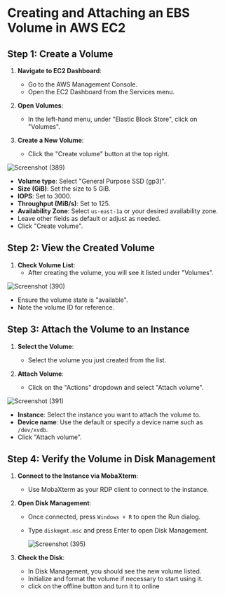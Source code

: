 
# Creating and Attaching an EBS Volume in AWS EC2

## Step 1: Create a Volume
1. **Navigate to EC2 Dashboard**:
   - Go to the AWS Management Console.
   - Open the EC2 Dashboard from the Services menu.

2. **Open Volumes**:
   - In the left-hand menu, under "Elastic Block Store", click on "Volumes".

3. **Create a New Volume**:
   - Click the "Create volume" button at the top right.

![Screenshot (389)](https://github.com/karthikeya03/Drive-Ready/assets/120096427/b2ccbc82-8430-4249-aa28-956ef41ee217)

   
   - **Volume type**: Select "General Purpose SSD (gp3)".
   - **Size (GiB)**: Set the size to 5 GiB.
   - **IOPS**: Set to 3000.
   - **Throughput (MiB/s)**: Set to 125.
   - **Availability Zone**: Select `us-east-1a` or your desired availability zone.
   - Leave other fields as default or adjust as needed.
   - Click "Create volume".

## Step 2: View the Created Volume
1. **Check Volume List**:
   - After creating the volume, you will see it listed under "Volumes".

![Screenshot (390)](https://github.com/karthikeya03/Drive-Ready/assets/120096427/ac8358e6-dfc2-49a4-8868-483c1e3efb81)

   - Ensure the volume state is "available".
   - Note the volume ID for reference.

## Step 3: Attach the Volume to an Instance
1. **Select the Volume**:
   - Select the volume you just created from the list.

2. **Attach Volume**:
   - Click on the "Actions" dropdown and select "Attach volume".

![Screenshot (391)](https://github.com/karthikeya03/Drive-Ready/assets/120096427/29135e54-c67e-437d-83cb-9ee6353de42b)

   
   - **Instance**: Select the instance you want to attach the volume to.
   - **Device name**: Use the default or specify a device name such as `/dev/xvdb`.
   - Click "Attach volume".

## Step 4: Verify the Volume in Disk Management
1. **Connect to the Instance via MobaXterm**:
   - Use MobaXterm as your RDP client to connect to the instance.

2. **Open Disk Management**:
   - Once connected, press `Windows + R` to open the Run dialog.
   - Type `diskmgmt.msc` and press Enter to open Disk Management.

     ![Screenshot (395)](https://github.com/karthikeya03/Drive-Ready/assets/120096427/a42621aa-32da-43a2-8eef-6b4d853e46ef)


3. **Check the Disk**:
   - In Disk Management, you should see the new volume listed.
   - Initialize and format the volume if necessary to start using it.
   - click on the offline button and turn it to online



